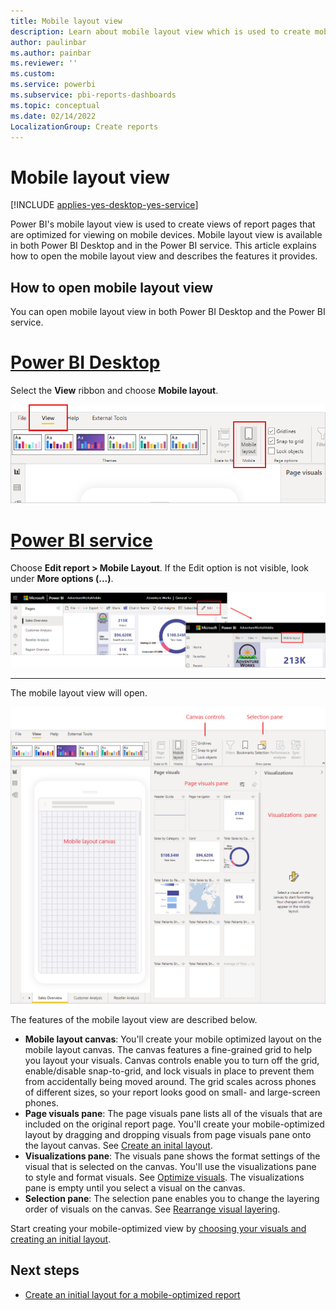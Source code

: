 ```yaml
---
title: Mobile layout view
description: Learn about mobile layout view which is used to create mobile optimized views of Power BI report pages.
author: paulinbar
ms.author: painbar
ms.reviewer: ''
ms.custom:
ms.service: powerbi
ms.subservice: pbi-reports-dashboards
ms.topic: conceptual
ms.date: 02/14/2022
LocalizationGroup: Create reports
---
```

# Mobile layout view

[!INCLUDE [applies-yes-desktop-yes-service](../includes/applies-yes-desktop-yes-service.md)]

Power BI's mobile layout view is used to create views of report pages that are optimized for viewing on mobile devices. Mobile layout view is available in both Power BI Desktop and in the Power BI service. This article explains how to open the mobile layout view and describes the features it provides.

## How to open mobile layout view

You can open mobile layout view in both Power BI Desktop and the Power BI service.

# [Power BI Desktop](#tab/powerbi-desktop)

Select the **View** ribbon and choose **Mobile layout**.

![Screenshot of the mobile layout button on the View ribbon in Power B I Desktop.](media/power-bi-create-mobile-optimized-report-mobile-layout-view/power-bi-mobile-layout-button-desktop.png)

# [Power BI service](#tab/powerbi-service)

Choose **Edit report > Mobile Layout**. If the Edit option is not visible, look under **More options (...)**.

   ![Screenshot of the mobile layout button on the View ribbon in the Power B I service.](media/power-bi-create-mobile-optimized-report-mobile-layout-view/power-bi-mobile-layout-button-service.png)

---

The mobile layout view will open.

![Screenshot of mobile layout view in Power B I.](media/power-bi-create-mobile-optimized-report-mobile-layout-view/power-bi-mobile-layout-view.png)

The features of the mobile layout view are described below.

* **Mobile layout canvas**: You'll create your mobile optimized layout on the mobile layout canvas. The canvas features a fine-grained grid to help you layout your visuals. Canvas controls enable you to turn off the grid, enable/disable snap-to-grid, and lock visuals in place to prevent them from accidentally being moved around. The grid scales across phones of different sizes, so your report looks good on small- and large-screen phones.
* **Page visuals pane**: The page visuals pane lists all of the visuals that are included on the original report page. You'll create your mobile-optimized layout by dragging and dropping visuals from page visuals pane onto the layout canvas. See [Create an inital layout](power-bi-create-mobile-optimized-report-mobile-initial-layout.md).
* **Visualizations pane**: The visuals pane shows the format settings of the visual that is selected on the canvas. You'll use the visualizations pane to style and format visuals. See [Optimize visuals](power-bi-create-mobile-optimized-report-mobile-format-visuals.md). The visualizations pane is empty until you select a visual on the canvas.
* **Selection pane**: The selection pane enables you to change the layering order of visuals on the canvas. See [Rearrange visual layering](power-bi-create-mobile-optimized-report-mobile-order-layers.md).

Start creating your mobile-optimized view by [choosing your visuals and creating an initial layout](power-bi-create-mobile-optimized-report-mobile-initial-layout.md).

## Next steps
* [Create an initial layout for a mobile-optimized report](power-bi-create-mobile-optimized-report-mobile-initial-layout.md)